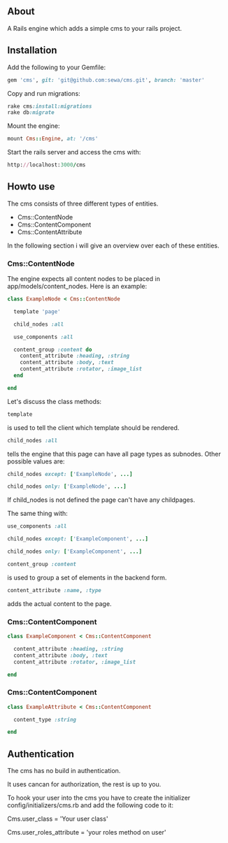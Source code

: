 ## About 

A Rails engine which adds a simple cms to your rails project.

## Installation

Add the following to your Gemfile:

```ruby
gem 'cms', git: 'git@github.com:sewa/cms.git', branch: 'master'
```

Copy and run migrations:

```ruby
rake cms:install:migrations
rake db:migrate
```

Mount the engine:

```ruby
mount Cms::Engine, at: '/cms'
```

Start the rails server and access the cms with:

```ruby
http://localhost:3000/cms
```

## Howto use

The cms consists of three different types of entities.

* Cms::ContentNode
* Cms::ContentComponent
* Cms::ContentAttribute

In the following section i will give an overview over each of these entities.

### Cms::ContentNode

The engine expects all content nodes to be placed in app/models/content_nodes.
Here is an example:

```ruby
class ExampleNode < Cms::ContentNode

  template 'page'

  child_nodes :all

  use_components :all

  content_group :content do
    content_attribute :heading, :string
    content_attribute :body, :text
    content_attribute :rotator, :image_list
  end

end
```

Let's discuss the class methods:

```ruby
template
```

is used to tell the client which template should be rendered.

```ruby
child_nodes :all
```

tells the engine that this page can have all page types as subnodes.
Other possible values are:

```ruby
child_nodes except: ['ExampleNode', ...]
```

```ruby
child_nodes only: ['ExampleNode', ...]
```

If child_nodes is not defined the page can't have any childpages.

The same thing with:

```ruby
use_components :all
```

```ruby
child_nodes except: ['ExampleComponent', ...]
```

```ruby
child_nodes only: ['ExampleComponent', ...]
```

```ruby
content_group :content
```

is used to group a set of elements in the backend form.

```ruby
content_attribute :name, :type
```

adds the actual content to the page.

### Cms::ContentComponent

```ruby
class ExampleComponent < Cms::ContentComponent

  content_attribute :heading, :string
  content_attribute :body, :text
  content_attribute :rotator, :image_list

end
```

### Cms::ContentComponent

```ruby
class ExampleAttribute < Cms::ContentComponent

  content_type :string

end
```

## Authentication

The cms has no build in authentication.

It uses cancan for authorization, the rest is up to you.

To hook your user into the cms you have to create the initializer config/initializers/cms.rb
and add the following code to it:

Cms.user_class = 'Your user class'

Cms.user_roles_attribute = 'your roles method on user'